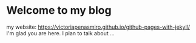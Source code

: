 # Welcome to my blog
my website: https://victoriapenasmiro.github.io/github-pages-with-jekyll/
I'm glad you are here. I plan to talk about ...

